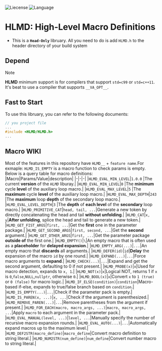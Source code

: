 ![Liecense](https://img.shields.io/badge/Liencese-Apache_2.0-blue)     ![Language](https://img.shields.io/badge/Language-C/C++-red)

# HLMD: High-Level Macro Definitions
* This is a **`Head-Only`** libruary. All you need to do is add `HLMD.h` to the header directory of your build system

## Depend
> [!NOTE]
> **HLMD** minimum support is for compilers that support `std=c99` or `std=c++11`.<br>
> It's beat to use a compiler that supports `__VA_OPT__`.
## Fast to Start
To use this libruary, you can refer to the following documents:
```cpp
// you project file
...
#include <HLMD/HLMD.h>
...
```
## Macro WIKI
Most of the features in this repository have `HLMD__` + `feature name`.For exmaple: `HLMD_IS_EMPTY` is a macro function to check params is empty.<br>
Below is a query table for macro definitions:<br>
|Macro|Params/Value|description|
|-|-|-|
|`HLMD_EVAL_MIN_LEVEL`|`1.0.0` |The current **version** of the *`HLMD`* liburay.|
|`HLMD_EVAL_MIN_LEVEL`|`0` |The **minimum** cycle **level** of the auxiliary loop macro.|
|`HLMD_EVAL_MAX_LEVEL`|`5` |The **maximum** cycle **level** of the auxiliary loop macro.|
|`HLMD_EVAL_MAX_DEPTH`|`243` |The **maximum** loop **depth** of the secondary loop macro.|
|`HLMD_EVAL_LEVEL_DEPTH`|`3` |The **depth** of **each level** of the **secondary** loop macro.|
|`HLMD_PRIMITIVE_CAT`|`head, tail, ...`|Generate a new token by directly concatenating the head and tail **without unfolding**.|
|`HLMD_CAT`|`x, y`|**After unfolding**, splice the head and tail to generate a new token.|
|`HLMD_GET_FIST_ARGS`|`first, ...`|Get the **first** one in the parameter package.|
|`HLMD_GET_SECOND_ARGS`|`first, second, ...`|Get the **second** argument.|
|`HLMD_GET_OTHER_ARGS`|`first, ...`|Get the parameter package **outside of** the first one.|
|`HLMD_EMPTY()`|`\`|An empty macro that is often used as a **placeholder** for **delayed expansion**.|
|`HLMD_EMPTY_ARG(...)`|`...`|An empty macro that **discards** all arguments.|
|`HLMD_DEFER(id)`|`id`|**Delay** the expansion of the macro `id` by one round.|
|`HLMD_EXPAND(...)`|`...`|Force macro arguments to **expand**.|
|`HLMD_CHECK(...)`|`...`|Expand and get the second argument, defaulting to 0 if not present.|
|`HLMD_PROBE(x)`|`x`|Used for macro detection, expands to `x, 1`.|
|`HLMD_NOT(x)`|`x`|Logical NOT, returns 1 if `x` is `0`,`false`,`NULL`,`nullptr`, otherwise `0`.|
|`HLMD_BOOL(x)`|`x`|Convert `x` to `1 (true)` or `0 (false)` for macro logic.|
|`HLMD_IF_ELSE(condition)`|`condition`|Macro-based if-else, expands to true/false branch based on `condition`.|
|`HLMD_IS_EMPTY(...)`|`...`|Check if the parameter pack is empty.|
|`HLMD_IS_PAREN(x, ...)`|`x, ...`|Check if the argument is parenthesized.|
|`HLMD_REMOVE_PAREN(...)`|`...`|Remove parentheses from the argument if present.|
|`HLMD_FOR_EACH(macro, macro_args, ...)`|`macro, macro_args, ...`|Apply `macro` to each argument in the parameter pack.|
|`HLMD_EVAL_MANUAL(level, ...)`|`level, ...`|Manually specify the number of recursive macro expansion rounds.|
|`HLMD_EVAL_AUTO(...)`|`...`|Automatically expand macros up to the maximum level.|
|`HLMD_DEF2STR(macro_define)`|`macro_define`|Convert macro definition to string literal.|
|`HLMD_NUM2STR(num_define)`|`num_define`|Convert number macro to string literal.|

